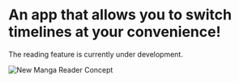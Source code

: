 <h1>An app that allows you to switch timelines at your convenience!</h1>

<p>The reading feature is currently under development.</p>

![New Manga Reader Concept](https://github.com/Loup-1234/An-Other-Manga-App/assets/86883476/1f3808b7-6d53-4f49-b023-eeb88261dfba)
